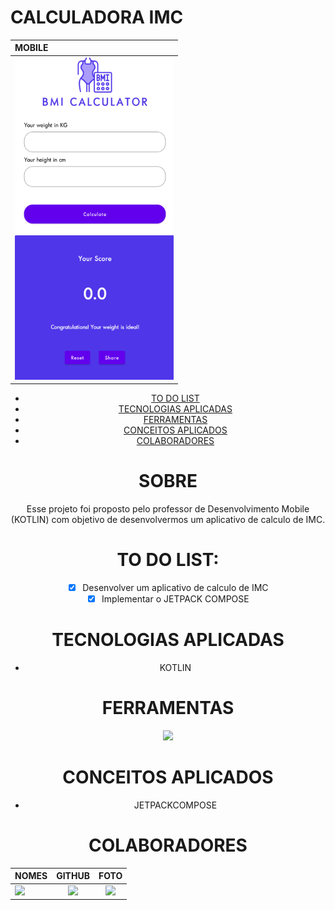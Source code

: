 # CALCULADORA IMC
<center>
  
|                    MOBILE                  |
| :----------------------------------------- | 
| <a href="#"><img heigth="400" src="./app/src/main/res/drawable/bmiCalc.png"/></a> |

 
  
-  [TO DO LIST](#to-do-list)
-  [TECNOLOGIAS APLICADAS](#tecnologias-aplicadas)
-  [FERRAMENTAS](#ferramentas)
-  [CONCEITOS APLICADOS](#conceitos-aplicados)
-  [COLABORADORES](#colaboradores)
   
</div>

<div>
   <h1>SOBRE</h1>   
</div>

Esse projeto foi proposto pelo professor de Desenvolvimento Mobile (KOTLIN) com
objetivo de desenvolvermos um aplicativo de calculo de IMC.

<div>
   <h1>TO DO LIST:</h1>   
</div>

- [x] Desenvolver um aplicativo de calculo de IMC
- [x] Implementar o JETPACK COMPOSE

<div>
  
   <h1>TECNOLOGIAS APLICADAS</h1>   
</div>

- KOTLIN

<div>
<h1>FERRAMENTAS</h1> 
       <a href="https://skillicons.dev">
      <img src="https://skillicons.dev/icons?i=github,git,figma,androidstudio&theme=dark" />
    </a>
</div>



<div>
   <h1>CONCEITOS APLICADOS</h1>   
</div>

- JETPACKCOMPOSE

<div>
   <h1>COLABORADORES</h1>   
</div>
  
  | NOMES                                                                                                                                                                                      |                                               GITHUB                                               |                                       FOTO                                        |
| :----------------------------------------------------------------------------------------------------------------------------------------------------------------------------------------- | :------------------------------------------------------------------------------------------------: | :-------------------------------------------------------------------------------: |
| <a href="https://github.com/VINICIUSNUNES137"><img src="https://img.shields.io/badge/DESENVOLVEDOR-VINICIUS%20NUNES-informational?style=for-the-badge&logo=appveyorlabelColor=FF00FF"></a> | <a href="https://github.com/VINICIUSNUNES137"><img src="https://skillicons.dev/icons?i=github&theme=dark"/></a> | <img src="https://avatars.githubusercontent.com/u/90266473?v=4" height="50"></a>  |
